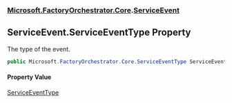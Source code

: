 ### [Microsoft.FactoryOrchestrator.Core](Microsoft_FactoryOrchestrator_Core.md 'Microsoft.FactoryOrchestrator.Core').[ServiceEvent](ServiceEvent.md 'Microsoft.FactoryOrchestrator.Core.ServiceEvent')
## ServiceEvent.ServiceEventType Property
The type of the event.  
```csharp
public Microsoft.FactoryOrchestrator.Core.ServiceEventType ServiceEventType { get; }
```
#### Property Value
[ServiceEventType](ServiceEventType.md 'Microsoft.FactoryOrchestrator.Core.ServiceEventType')
